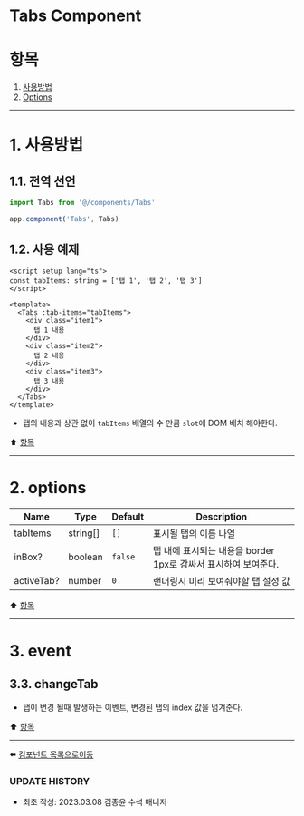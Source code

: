 # Tabs Component

# 항목

1. [사용방법](#1-사용방법)
2. [Options](#2-options)

---

# 1. 사용방법

## 1.1. 전역 선언
```typescript
import Tabs from '@/components/Tabs'

app.component('Tabs', Tabs)
```

## 1.2. 사용 예제
```vue
<script setup lang="ts">
const tabItems: string = ['탭 1', '탭 2', '탭 3']
</script>

<template>
  <Tabs :tab-items="tabItems">
    <div class="item1">
      탭 1 내용
    </div>
    <div class="item2">
      탭 2 내용
    </div>
    <div class="item3">
      탭 3 내용
    </div>
  </Tabs>
</template>
```
* 탭의 내용과 상관 없이 <code>tabItems</code> 배열의 수 만큼 <code>slot</code>에 DOM 배치 해야한다.

:arrow_up: [항목](#항목)

---

# 2. options
| Name | Type | Default | Description |
|-------|---- |---------|-------------|
| tabItems | string[] | <code>[]</code> | 표시될 탭의 이름 나열 |
| inBox? | boolean | <code>false</code> | 탭 내에 표시되는 내용을 border 1px로 감싸서 표시하여 보여준다. |
| activeTab? | number | <code>0</code> | 랜더링시 미리 보여줘야할 탭 설정 값 |


:arrow_up: [항목](#항목)

---

# 3. event

## 3.3. changeTab
* 탭이 변경 될때 발생하는 이벤트, 변경된 탭의 index 값을 넘겨준다.


:arrow_up: [항목](#항목)

---

:arrow_left: [컴포넌트 목록으로이동](https://github.com/dream-insight/ts-vue3/components)

### UPDATE HISTORY

* 최초 작성: 2023.03.08 김종윤 수석 매니저
